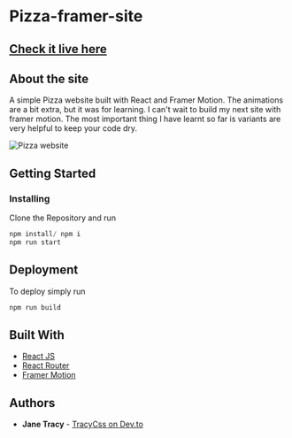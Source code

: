 # Pizza-framer-site

## [Check it live here](https://muchirijane.github.io/Pizza-framer-site/)

## About the site

A simple Pizza website built with React and Framer Motion. The animations are a bit extra, but it was for learning. I can't wait to build my next site with framer motion. The most important thing I have learnt so far is variants are very helpful to keep your code dry.

![Pizza website](https://media.giphy.com/media/gqwLhY8ynfpCQP4d56/giphy.gif)

## Getting Started

### Installing

Clone the Repository and run

```js
npm install/ npm i
npm run start
```

## Deployment

To deploy simply run

```js
npm run build
```

## Built With

- [React JS](https://reactjs.org/)
- [React Router](https://github.com/ReactTraining/react-router)
- [Framer Motion](https://www.framer.com/api/motion/)

## Authors

- **Jane Tracy** - [TracyCss on Dev.to](https://dev.to/tracycss)

